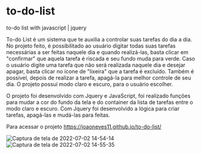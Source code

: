 # to-do-list
to-do list with javascript | jquery


To-do List é um sistema que te auxilia a controlar suas tarefas do dia a dia. No projeto feito, é possibilitado ao usuário digitar todas suas tarefas necessárias a ser feitas naquele dia e quando realizá-las, basta clicar em "confirmar" que aquela tarefa é riscada e seu fundo muda para verde. 
Caso o usuário digite uma tarefa que não será realizada naquele dia e desejar apagar, basta clicar no ícone de "lixeira" que a tarefa é excluído. Também é possível, depois de realizar a tarefa, apagá-la para melhor controle de seu dia.
O projeto possuí modo claro e escuro, para o usuário escolher. 

O projeto foi desenvolvido com Jquery e JavaScript, foi realizado funções para mudar a cor do fundo da tela e do container da lista de tarefas entre o modo claro e escuro. Com Jquery foi desenvolvido a lógica para criar tarefas, apagá-las e mudá-las para feitas. 

Para acessar o projeto https://joaoneves11.github.io/to-do-list/

![Captura de tela de 2022-07-02 14-54-14](https://user-images.githubusercontent.com/89143939/177011334-0a409728-75de-461d-bcd4-689172de7da9.png)
![Captura de tela de 2022-07-02 14-55-35](https://user-images.githubusercontent.com/89143939/177011351-7792fa8b-3a37-4403-9f00-2b877b06f044.png)
